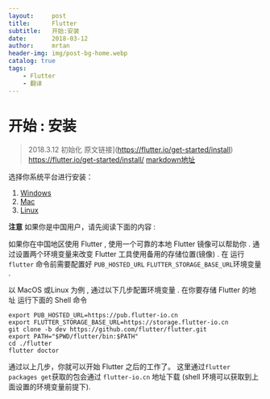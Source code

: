 ```yaml
---
layout:     post
title:      Flutter
subtitle:   开始:安装
date:       2018-03-12
author:     mrtan
header-img: img/post-bg-home.webp
catalog: true
tags:
    - Flutter
    - 翻译
---
```


# 开始 : 安装

> 2018.3.12 初始化
> 原文链接](https://flutter.io/get-started/install) https://flutter.io/get-started/install/
> [markdown地址](https://github.com/ggggxiaolong/blog/blob/master/flutter/start/%E5%AE%89%E8%A3%85.md)

选择你系统平台进行安装：

1. [Windows](https://flutter.io/setup-windows)
2. [Mac](https://flutter.io/setup-macos)
3. [Linux](https://flutter.io/setup-linux)

**注意** 如果你是中国用户，请先阅读下面的内容 :

如果你在中国地区使用 Flutter , 使用一个可靠的本地 Flutter 镜像可以帮助你 .  通过设置两个环境变量来改变 Flutter 工具使用备用的存储位置(镜像) . 在 运行 ``flutter`` 命令前需要配置好 ``PUB_HOSTED_URL`` ``FLUTTER_STORAGE_BASE_URL``环境变量 .

以 MacOS 或Linux 为例 , 通过以下几步配置环境变量 . 在你要存储 Flutter 的地址 运行下面的 Shell 命令

```shell
export PUB_HOSTED_URL=https://pub.flutter-io.cn
export FLUTTER_STORAGE_BASE_URL=https://storage.flutter-io.cn
git clone -b dev https://github.com/flutter/flutter.git
export PATH="$PWD/flutter/bin:$PATH"
cd ./flutter
flutter doctor
```

通过以上几步，你就可以开始 Flutter 之后的工作了。 这里通过``flutter packages get``获取的包会通过 ``flutter-io.cn`` 地址下载 (shell 环境可以获取到上面设置的环境变量前提下). 